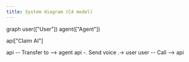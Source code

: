 ```yaml
---
title: System diagram (C4 model)
---
```


graph
user(["User"])
agent(["Agent"])

api["Claim AI"]

api -- Transfer to --> agent
api -. Send voice .-> user
user -- Call --> api
